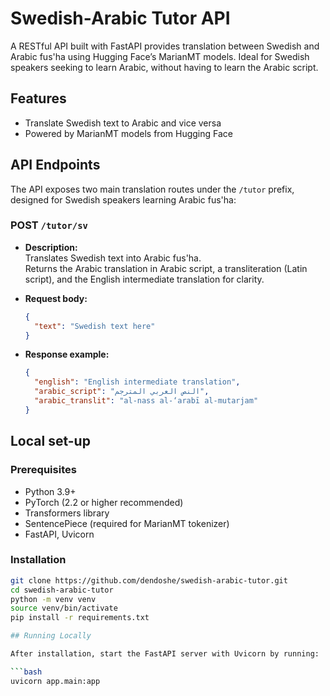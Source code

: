 # Swedish-Arabic Tutor API

A RESTful API built with FastAPI provides translation between Swedish and Arabic fus'ha using Hugging Face’s MarianMT models. Ideal for Swedish speakers seeking to learn Arabic, without having to learn the Arabic script.  

## Features

- Translate Swedish text to Arabic and vice versa
- Powered by MarianMT models from Hugging Face

## API Endpoints

The API exposes two main translation routes under the `/tutor` prefix, designed for Swedish speakers learning Arabic fus'ha:

### POST `/tutor/sv`

- **Description:**  
  Translates Swedish text into Arabic fus'ha.  
  Returns the Arabic translation in Arabic script, a transliteration (Latin script), and the English intermediate translation for clarity.

- **Request body:**  
  ```json
  {
    "text": "Swedish text here"
  }

- **Response example:**  
  ```json
  {
    "english": "English intermediate translation",
    "arabic_script": "النص العربي المترجم",
    "arabic_translit": "al-nass al-‘arabī al-mutarjam"
  }

## Local set-up

### Prerequisites

- Python 3.9+
- PyTorch (2.2 or higher recommended)
- Transformers library
- SentencePiece (required for MarianMT tokenizer)
- FastAPI, Uvicorn

### Installation

```bash
git clone https://github.com/dendoshe/swedish-arabic-tutor.git
cd swedish-arabic-tutor
python -m venv venv
source venv/bin/activate  
pip install -r requirements.txt

## Running Locally

After installation, start the FastAPI server with Uvicorn by running:

```bash
uvicorn app.main:app